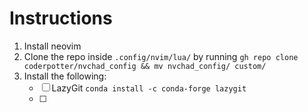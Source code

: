 # Instructions

1. Install neovim
2. Clone the repo inside `.config/nvim/lua/` by running `gh repo clone coderpotter/nvchad_config && mv nvchad_config/ custom/`
3. Install the following:
    - [ ] LazyGit `conda install -c conda-forge lazygit`
    - [ ] 
